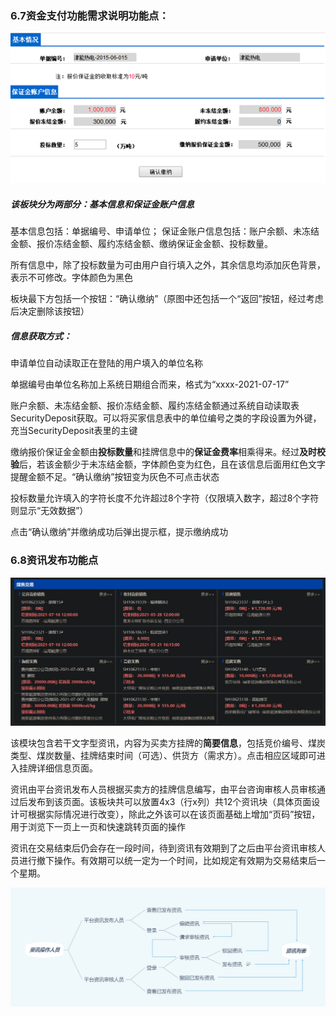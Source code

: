 ### **6.7资金支付功能需求说明功能点：**



![6.7需求分析](https://raw.githubusercontent.com/baigeixiaozu/CoalTrading/main/docs/%E9%9C%80%E6%B1%82%E7%9B%B8%E5%85%B3/img/6.7%E9%9C%80%E6%B1%82%E5%88%86%E6%9E%90.png?token=ATSFUWGSJJA77A7N7QDRUYDA6VVFO)

##### 该板块分为两部分：基本信息和保证金账户信息

基本信息包括：单据编号、申请单位；			保证金账户信息包括：账户余额、未冻结金额、报价冻结金额、履约冻结金额、缴纳保证金金额、投标数量。

所有信息中，除了投标数量为可由用户自行填入之外，其余信息均添加灰色背景，表示不可修改。字体颜色为黑色

板块最下方包括一个按钮：“确认缴纳”（原图中还包括一个“返回”按钮，经过考虑后决定删除该按钮）

##### 信息获取方式：

申请单位自动读取正在登陆的用户填入的单位名称

单据编号由单位名称加上系统日期组合而来，格式为“xxxx-2021-07-17”

账户余额、未冻结金额、报价冻结金额、履约冻结金额通过系统自动读取表SecurityDeposit获取。可以将买家信息表中的单位编号之类的字段设置为外键，充当SecurityDeposit表里的主键

缴纳报价保证金金额由**投标数量**和挂牌信息中的**保证金费率**相乘得来。经过**及时校验**后，若该金额少于未冻结金额，字体颜色变为红色，且在该信息后面用红色文字提醒金额不足。“确认缴纳”按钮变为灰色不可点击状态

投标数量允许填入的字符长度不允许超过8个字符（仅限填入数字，超过8个字符则显示“无效数据”）

点击“确认缴纳”并缴纳成功后弹出提示框，提示缴纳成功



### 6.8资讯发布功能点 

![6.8需求分析](https://raw.githubusercontent.com/baigeixiaozu/CoalTrading/main/docs/%E9%9C%80%E6%B1%82%E7%9B%B8%E5%85%B3/img/6.8%E9%9C%80%E6%B1%82%E5%88%86%E6%9E%90.PNG?token=ATSFUWFLM67YROS7KHYDTL3A6VVJW)

该模块包含若干文字型资讯，内容为买卖方挂牌的**简要信息**，包括竞价编号、煤炭类型、煤炭数量、挂牌结束时间（可选）、供货方（需求方）。点击相应区域即可进入挂牌详细信息页面。

资讯由平台资讯发布人员根据买卖方的挂牌信息编写，由平台咨询审核人员审核通过后发布到该页面。该板块共可以放置4x3（行x列）共12个资讯块（具体页面设计可根据实际情况进行改变），除此之外该可以在该页面基础上增加“页码”按钮，用于浏览下一页上一页和快速跳转页面的操作

资讯在交易结束后仍会存在一段时间，待到资讯有效期到了之后由平台资讯审核人员进行撤下操作。有效期可以统一定为一个时间，比如规定有效期为交易结束后一个星期。

![6.8流程分析](https://raw.githubusercontent.com/baigeixiaozu/CoalTrading/main/docs/%E9%9C%80%E6%B1%82%E7%9B%B8%E5%85%B3/img/6.8%E6%B5%81%E7%A8%8B%E5%88%86%E6%9E%90.PNG?token=ATSFUWEA6KLT4YOHPOD3CX3A6VVHU)

